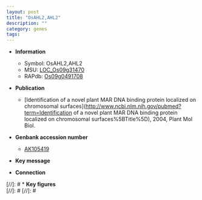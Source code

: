 ```yaml
---
layout: post
title: "OsAHL2,AHL2"
description: ""
category: genes
tags: 
---
```


* **Information**  
    + Symbol: OsAHL2,AHL2  
    + MSU: [LOC_Os09g31470](http://rice.plantbiology.msu.edu/cgi-bin/ORF_infopage.cgi?orf=LOC_Os09g31470)  
    + RAPdb: [Os09g0491708](http://rapdb.dna.affrc.go.jp/viewer/gbrowse_details/irgsp1?name=Os09g0491708)  

* **Publication**  
    + [Identification of a novel plant MAR DNA binding protein localized on chromosomal surfaces](http://www.ncbi.nlm.nih.gov/pubmed?term=Identification of a novel plant MAR DNA binding protein localized on chromosomal surfaces%5BTitle%5D), 2004, Plant Mol Biol.

* **Genbank accession number**  
    + [AK105419](http://www.ncbi.nlm.nih.gov/nuccore/AK105419)

* **Key message**  

* **Connection**  

[//]: # * **Key figures**  
[//]: # 
[//]: # 
